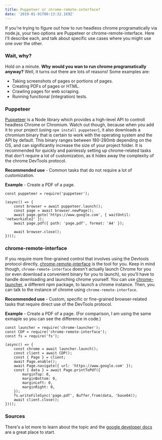 ```yaml
---
title: Puppeteer or chrome-remote-interface?
date: '2019-01-01T00:13:32.169Z'
---
```


If you're trying to figure out how to run headless chrome programatically via node.js, your two options are Puppeteer or chrome-remote-interface. Here I'll describe each, and talk about specific use cases where you might use one over the other.

### Wait, why?

Hold on a minute. **Why would you wan to run chrome programatically anyway?** Well, it turns out there are lots of reasons! Some examples are:

* Taking screenshots of pages or portions of pages.
* Creating PDFs of pages or HTML.
* Crawling pages for web scraping.
* Running functional (integration) tests.

### Puppeteer

[Puppeteer](https://developers.google.com/web/tools/puppeteer/) is a Node library which provides a high-level API to controll headless Chrome or Chromium. Watch out though, because when you add it to your project (using `npm install puppeteer`), it also downloads a chromium binary that is certain to work with the operating system and the API by default. This binary ranges between 180-280mb depending on the OS, and can significantly increase the size of your project folder. It is recommended for quickly and painlessly setting up chrome-related tasks that don't require a lot of customization, as it hides away the complexity of the chrome DevTools protocol.

**Recommended use** - Common tasks that do not require a lot of customization.

**Example** - Create a PDF of a page.

```javascript{lineNumbers: true}
const puppeteer = require('puppeteer');

(async() => {
    const browser = await puppeteer.launch();
    const page = await browser.newPage();
    await page.goto('https://www.google.com', { waitUntil: 'networkidle2' });
    await page.pdf({ path: 'page.pdf', format: 'A4' });

    await browser.close();
})();
```

### chrome-remote-interface

If you require more fine-grained control that involves using the Devtools protocol directly, [chrome-remote-interface](https://www.npmjs.com/package/chrome-remote-interface) is the tool for you. Keep in mind though, `chrome-remote-interface` doesn't actually launch Chrome for you (or even download a convenient binary for you to launch), so you'll have to handle downloading and launching chrome yourself. You can use [chrome-launcher](https://www.npmjs.com/package/chrome-launcher), a different npm package, to launch a chrome instance. Then, you can talk to the instance of chrome using `chrome-remote-interface`.

**Recommended use** - Custom, specific or fine-grained browser-related tasks that require direct use of the DevTools protocol.

**Example** - Create a PDF of a page. (For comparison, I am using the same exmaple so you can see the difference in code.)
```javascript{lineNummbers: true}
const launcher = require('chrome-launcher');
const CDP = require('chrome-remote-interface');
const fs = require('fs');

(async() => {
    const chrome = await launcher.launch();
    const client = await CDP();
    const { Page } = client;
    await Page.enable();
    await Page.navigate({ url: 'https://www.google.com' });
    const { data } = await Page.printToPdf({
        marginTop: 0,
        marginBottom: 0,
        marginLeft: 0,
        marginRight: 0,
    });
    fs.writeFileSync('page.pdf', Buffer.from(data, 'base64));
    await client.close();
})();
```

### Sources

There's a lot more to learn about the topic and the [google developer docs](https://developers.google.com/web/updates/2017/04/headless-chrome) are a great place to start.